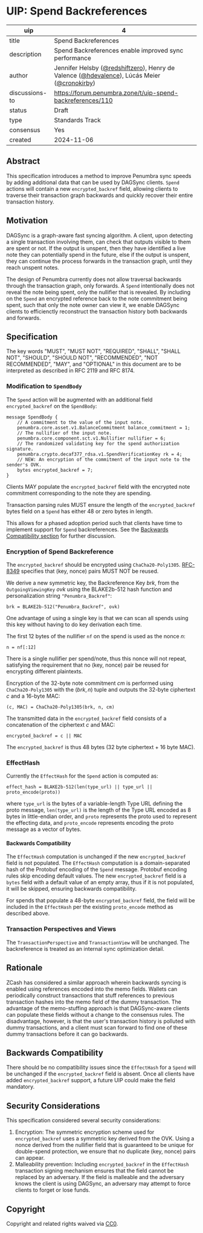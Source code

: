 # UIP: Spend Backreferences

| uip | 4 |
| - | - |
| title | Spend Backreferences |
| description | Spend Backreferences enable improved sync performance |
| author | Jennifer Helsby ([@redshiftzero](https://github.com/redshiftzero)), Henry de Valence ([@hdevalence](https://github.com/hdevalence)), Lúcás Meier ([@cronokirby](https://github.com/cronokirby))|
| discussions-to | <https://forum.penumbra.zone/t/uip-spend-backreferences/110> |
| status | Draft |
| type | Standards Track |
| consensus | Yes |
| created | 2024-11-06 |

## Abstract

This specification introduces a method to improve Penumbra sync speeds by adding additional data that can be used by DAGSync clients. `Spend` actions will contain a new `encrypted_backref` field, allowing clients to traverse their transaction graph backwards and quickly recover their entire transaction history.

## Motivation

DAGSync is a graph-aware fast syncing algorithm. A client, upon detecting a single transaction involving them, can check that outputs visible to them are spent or not. If the output is unspent, then they have identified a live note they can potentially spend in the future, else if the output is unspent, they can continue the process forwards in the transaction graph, until they reach unspent notes.

The design of Penumbra currently does not allow traversal backwards through the transaction graph, only forwards. A `Spend` intentionally does not reveal the note being spent, only the nullifier that is revealed. By including on the `Spend` an encrypted reference back to the note commitment being spent, such that only the note owner can view it, we enable DAGSync clients to efficienctly reconstruct the transaction history both backwards and forwards.

## Specification

The key words "MUST", "MUST NOT", "REQUIRED", "SHALL", "SHALL NOT", "SHOULD", "SHOULD NOT", "RECOMMENDED", "NOT RECOMMENDED", "MAY", and "OPTIONAL" in this document are to be interpreted as described in RFC 2119 and RFC 8174.

### Modification to `SpendBody`

The `Spend` action will be augmented with an additional field `encrypted_backref` on the `SpendBody`:

```
message SpendBody {
    // A commitment to the value of the input note.
    penumbra.core.asset.v1.BalanceCommitment balance_commitment = 1;
    // The nullifier of the input note.
    penumbra.core.component.sct.v1.Nullifier nullifier = 6;
    // The randomized validating key for the spend authorization signature.
    penumbra.crypto.decaf377_rdsa.v1.SpendVerificationKey rk = 4;
    // NEW: An encryption of the commitment of the input note to the sender's OVK.
    bytes encrypted_backref = 7;
}
```

Clients MAY populate the `encrypted_backref` field with the encrypted note commitment corresponding to the note they are spending.

Transaction parsing rules MUST ensure the length of the `encrypted_backref` bytes field on a `Spend` has either 48 or zero bytes in length.

This allows for a phased adoption period such that clients have time to implement support for `Spend` backreferences. See the [Backwards Compatibility section](#backwards-compatibility) for further discussion.

### Encryption of Spend Backreference

The `encrypted_backref` should be encrypted using `ChaCha20-Poly1305`. [RFC-8349](https://datatracker.ietf.org/doc/rfc8439/) specifies that (key, nonce) pairs MUST NOT be reused.

We derive a new symmetric key, the Backreference Key $brk$, from the `OutgoingViewingKey` $ovk$ using the BLAKE2b-512 hash function and personalization string `"Penumbra_Backref"`:

```
brk = BLAKE2b-512("Penumbra_Backref", ovk)
```

One advantage of using a single key is that we can scan all spends using this key without having to do key derivation each time.

The first 12 bytes of the nullifier `nf` on the spend is used as the nonce $n$:

```
n = nf[:12]
```

There is a single nullifier per spend/note, thus this nonce will not repeat, satisfying the requirement that no (key, nonce) pair be reused for encrypting different plaintexts.

Encryption of the 32-byte note commitment $cm$ is performed using `ChaCha20-Poly1305` with the $(brk, n)$ tuple and outputs the 32-byte ciphertext $c$ and a 16-byte MAC:

```
(c, MAC) = ChaCha20-Poly1305(brk, n, cm)
```

The transmitted data in the `encrypted_backref` field consists of a concatenation of the ciphertext $c$ and MAC:

```
encrypted_backref = c || MAC
```

The `encrypted_backref` is thus 48 bytes (32 byte ciphertext + 16 byte MAC).

### EffectHash

Currently the `EffectHash` for the `Spend` action is computed as:

`effect_hash = BLAKE2b-512(len(type_url) || type_url || proto_encode(proto))`

where `type_url` is the bytes of a variable-length Type URL defining the proto message, `len(type_url)` is the length of the Type URL encoded as 8 bytes in little-endian  order, and `proto` represents the proto used to represent the effecting data, and `proto_encode` represents encoding the proto message as a vector of bytes.

#### Backwards Compatibility

The `EffectHash` computation is unchanged if the new `encrypted_backref` field is not populated. The `EffectHash` computation is a domain-separated hash of the Protobuf encoding of the `Spend` message. Protobuf encoding rules skip encoding default values. The new `encrypted_backref` field is a `bytes` field with a default value of an empty array, thus if it is not populated, it will be skipped, ensuring backwards compatibility.

For spends that populate a 48-byte `encrypted_backref` field, the field will be included in the `EffectHash` per the existing `proto_encode` method as described above.

### Transaction Perspectives and Views

The `TransactionPerspective` and `TransactionView` will be unchanged. The backreference is treated as an internal sync optimization detail.

## Rationale

ZCash has considered a similar approach wherein backwards syncing is enabled using references encoded into the memo fields. Wallets can periodically construct transactions that stuff references to previous transaction hashes into the memo field of the dummy transaction. The advantage of the memo-stuffing approach is that DAGSync-aware clients can populate these fields without a change to the consensus rules. The disadvantage, however, is that the user's transaction history is polluted with dummy transactions, and a client must scan forward to find one of these dummy transactions before it can go backwards.

## Backwards Compatibility

There should be no compatibility issues since the `EffectHash` for a `Spend` will be unchanged if the `encrypted_backref` field is absent. Once all clients have added `encrypted_backref` support, a future UIP could make the field mandatory.

## Security Considerations

This specification considered several security considerations:

1. Encryption: The symmetric encryption scheme used for `encrypted_backref` uses a symmetric key derived from the OVK. Using a nonce derived from the nullifier field that is guaranteed to be unique for double-spend protection, we ensure that no duplicate (key, nonce) pairs can appear.
2. Malleability prevention: Including `encrypted_backref` in the `EffectHash` transaction signing mechanism ensures that the field cannot be replaced by an adversary. If the field is malleable and the adversary knows the client is using DAGSync, an adversary may attempt to force clients to forget or lose funds.

## Copyright

Copyright and related rights waived via [CC0](https://github.com/penumbra-zone/UIPs/blob/main/LICENSE).
